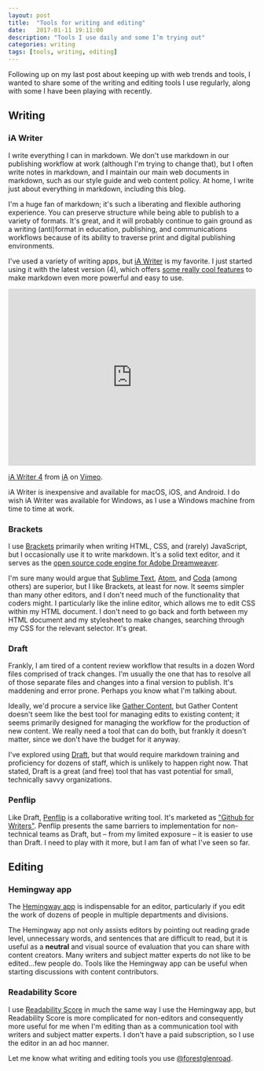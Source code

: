```yaml
---
layout: post
title:  "Tools for writing and editing"
date:   2017-01-11 19:11:00
description: "Tools I use daily and some I’m trying out"
categories: writing
tags: [tools, writing, editing]
---
```

Following up on my last post about keeping up with web trends and tools, I wanted to share some of the writing and editing tools I use regularly, along with some I have been playing with recently.

## Writing

### iA Writer
I write everything I can in markdown. We don't use markdown in our publishing workflow at work (although I'm trying to change that), but I often write notes in markdown, and I maintain our main web documents in markdown, such as our style guide and web content policy. At home, I write just about everything in markdown, including this blog.

I'm a huge fan of markdown; it's such a liberating and flexible authoring experience. You can preserve structure while being able to publish to a variety of formats. It's great, and it will probably continue to gain ground as a writing (anti)format in education, publishing, and communications workflows because of its ability to traverse print and digital publishing environments.

I've used a variety of writing apps, but [iA Writer](https://ia.net/writer/) is my favorite. I just started using it with the latest version (4), which offers [some really cool features](https://ia.net/writer/about/) to make markdown even more powerful and easy to use.

<div class="videowrapper">
    <iframe src="https://player.vimeo.com/video/191969564?title=0&byline=0&portrait=0" width="100%" height="360" frameborder="0" webkitallowfullscreen mozallowfullscreen allowfullscreen></iframe>
</div>
<p><a href="https://vimeo.com/191969564">iA Writer 4</a> from <a href="https://vimeo.com/iamotion">iA</a> on <a href="https://vimeo.com">Vimeo</a>.</p>

iA Writer is inexpensive and available for macOS, iOS, and Android. I do wish iA Writer was available for Windows, as I use a Windows machine from time to time at work.

### Brackets
I use [Brackets](http://brackets.io/) primarily when writing HTML, CSS, and (rarely) JavaScript, but I occasionally use it to write markdown. It's a solid text editor, and it serves as the [open source code engine for Adobe Dreamweaver](http://blog.brackets.io/2016/11/10/brackets-1-8-is-now-available/). 

I'm sure many would argue that [Sublime Text](https://www.sublimetext.com/), [Atom](https://atom.io/), and [Coda](https://panic.com/coda/) (among others) are superior, but I like Brackets, at least for now. It seems simpler than many other editors, and I don't need much of the functionality that coders might. I particularly like the inline editor, which allows me to edit CSS within my HTML document. I don't need to go back and forth between my HTML document and my stylesheet to make changes, searching through my CSS for the relevant selector. It's great.

### Draft
Frankly, I am tired of a content review workflow that results in a dozen Word files comprised of track changes. I'm usually the one that has to resolve all of those separate files and changes into a final version to publish. It's maddening and error prone. Perhaps you know what I'm talking about.

Ideally, we'd procure a service like [Gather Content](https://gathercontent.com/), but Gather Content doesn't seem like the best tool for managing edits to existing content; it seems primarily designed for managing the workflow for the production of new content. We really need a tool that can do both, but frankly it doesn't matter, since we don't have the budget for it anyway.

I've explored using [Draft](https://draftin.com/), but that would require markdown training and proficiency for dozens of staff, which is unlikely to happen right now. That stated, Draft is a great (and free) tool that has vast potential for small, technically savvy organizations.

### Penflip
Like Draft, [Penflip](https://www.penflip.com/) is a collaborative writing tool. It's marketed as ["Github for Writers"](http://www.madebyloren.com/github-for-writers). Penflip presents the same barriers to implementation for non-technical teams as Draft, but – from my limited exposure – it is easier to use than Draft. I need to play with it more, but I am fan of what I've seen so far.

## Editing

### Hemingway app
The [Hemingway app](http://www.hemingwayapp.com/) is indispensable for an editor, particularly if you edit the work of dozens of people in multiple departments and divisions. 

The Hemingway app not only assists editors by pointing out reading grade level, unnecessary words, and sentences that are difficult to read, but it is useful as a **neutral** and visual source of evaluation that you can share with content creators. Many writers and subject matter experts do not like to be edited...few people do. Tools like the Hemingway app can be useful when starting discussions with content contributors. 

### Readability Score
I use [Readability Score](https://readability-score.com/) in much the same way I use the Hemingway app, but Readability Score is more complicated for non-editors and consequently more useful for me when I'm editing than as a communication tool with writers and subject matter experts. I don't have a paid subscription, so I use the editor in an ad hoc manner.

Let me know what writing and editing tools you use [@forestglenroad](https://twitter.com/forestglenroad).




